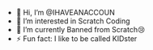 - 👋 Hi, I’m @IHAVEANACCOUN
- 👀 I’m interested in Scratch Coding
- 🌱 I’m currently Banned from Scratch😢
- ⚡ Fun fact: I like to be called KIDster

<!---
IHAVEANACCOUN/IHAVEANACCOUN is a ✨ special ✨ repository because its `README.md` (this file) appears on your GitHub profile.
You can click the Preview link to take a look at your changes.
--->
